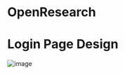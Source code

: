 ﻿# OpenResearch
 # Login Page Design
![image](https://github.com/esraaakgull/OpenResearch/assets/94448231/6346ab05-32c4-400f-aa5a-d5934dbbded1)


